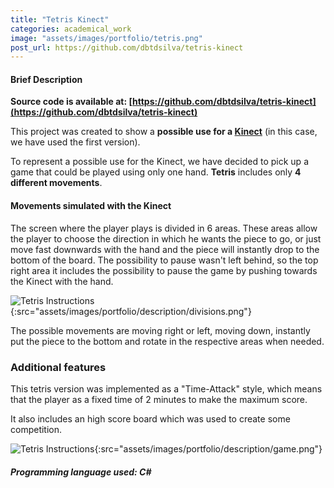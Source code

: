 ```yaml
---
title: "Tetris Kinect"
categories: academical_work
image: "assets/images/portfolio/tetris.png"
post_url: https://github.com/dbtdsilva/tetris-kinect
---
```


#### Brief Description  

**Source code is available at: [https://github.com/dbtdsilva/tetris-kinect](https://github.com/dbtdsilva/tetris-kinect)**

This project was created to show a **possible use for a [Kinect](https://developer.microsoft.com/en-us/windows/kinect/)** (in this case, we have used the first version).

To represent a possible use for the Kinect, we have decided to pick up a game that could be played using only one hand. **Tetris** includes only **4 different movements**. 

#### Movements simulated with the Kinect

The screen where the player plays is divided in 6 areas. These areas allow the player to choose the direction in which he wants the piece to go, or just move fast downwards with the hand and the piece will instantly drop to the bottom of the board. The possibility to pause wasn't left behind, so the top right area it includes the possibility to pause the game by pushing towards the Kinect with the hand.

![Tetris Instructions](){:src="assets/images/portfolio/description/divisions.png"}

The possible movements are moving right or left, moving down, instantly put the piece to the bottom and rotate in the respective areas when needed.

### Additional features

This tetris version was implemented as a "Time-Attack" style, which means that the player as a fixed time of 2 minutes to make the maximum score.

It also includes an high score board which was used to create some competition.

![Tetris Instructions](){:src="assets/images/portfolio/description/game.png"}


##### Programming language used: C\#